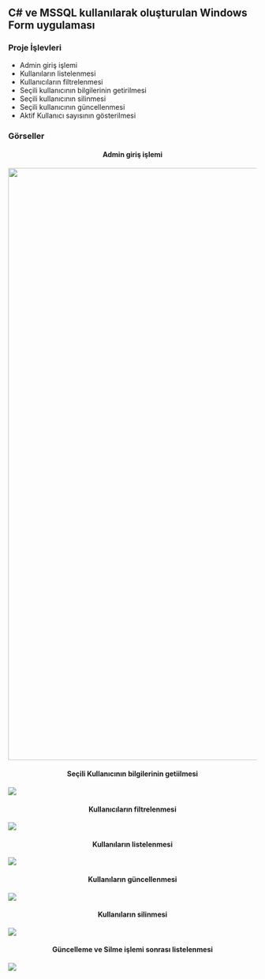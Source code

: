 ## C# ve MSSQL kullanılarak oluşturulan Windows Form uygulaması
### Proje İşlevleri
<ul>
  <li>Admin giriş işlemi</li>
  <li>Kullanıların listelenmesi</li>
  <li>Kullanıcıların filtrelenmesi</li>
  <li>Seçili kullanıcının bilgilerinin getirilmesi</li>
  <li>Seçili kullanıcının silinmesi</li>
  <li>Seçili kullanıcının güncellenmesi</li>
  <li>Aktif Kullanıcı sayısının gösterilmesi</li>
</ul>
<h3>Görseller</h3>
  <h4 align="center">Admin giriş işlemi</h4>
  <img width="1200" src="https://github.com/Burakyilmam/MasaustuUygulamaDemo/assets/61635780/57c14e84-9a4d-42ba-b3b0-0bc0a3ab2631">
  <h4 align="center">Seçili Kullanıcının bilgilerinin getiilmesi</h4>
 <img src="https://github.com/Burakyilmam/MasaustuUygulamaDemo/assets/61635780/0afd9c5b-8a55-4546-9db1-295a923d3f76">
  <h4 align="center">Kullanıcıların filtrelenmesi</h4>
 <img src="https://github.com/Burakyilmam/MasaustuUygulamaDemo/assets/61635780/589b5099-2fa9-4c20-b6e1-1241c82f3c10">
 <h4 align="center">Kullanıların listelenmesi</h4>
 <img src="https://github.com/Burakyilmam/MasaustuUygulamaDemo/assets/61635780/c7014b99-4df6-4e27-9154-4b8e61d56dad">
 <h4 align="center">Kullanıların güncellenmesi</h4>
 <img src="https://github.com/Burakyilmam/MasaustuUygulamaDemo/assets/61635780/afed1ee1-b425-4b89-a4ad-d273f54fcb28">
  <h4 align="center">Kullanıların silinmesi</h4>
 <img src="https://github.com/Burakyilmam/MasaustuUygulamaDemo/assets/61635780/f8090e0c-6694-4c8c-a246-8014adb81ee3">
 <h4 align="center">Güncelleme ve Silme işlemi sonrası listelenmesi</h4>
 <img src="https://github.com/Burakyilmam/MasaustuUygulamaDemo/assets/61635780/e2b87666-b1ea-478d-b5e8-eb188d316a60">
